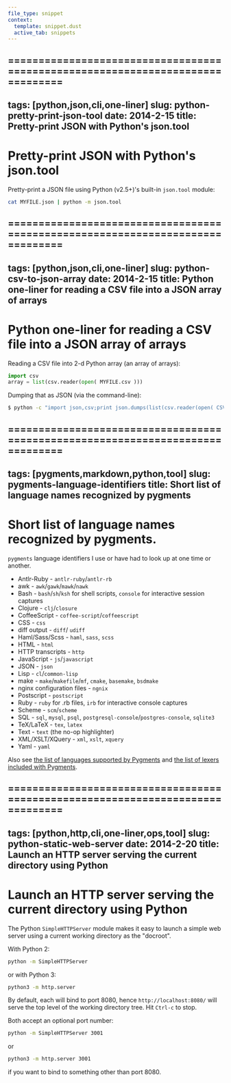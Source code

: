 ```yaml
---
file_type: snippet
context:
  template: snippet.dust
  active_tab: snippets
---
```

===============================================================================
---
tags: [python,json,cli,one-liner]
slug: python-pretty-print-json-tool
date: 2014-2-15
title: Pretty-print JSON with Python's json.tool
---
# Pretty-print JSON with Python's json.tool

Pretty-print a JSON file using Python (v2.5+)'s built-in `json.tool` module:

```bash
cat MYFILE.json | python -m json.tool
```

===============================================================================
---
tags: [python,json,cli,one-liner]
slug: python-csv-to-json-array
date: 2014-2-15
title: Python one-liner for reading a CSV file into a JSON array of arrays
---
# Python one-liner for reading a CSV file into a JSON array of arrays

Reading a CSV file into 2-d Python array (an array of arrays):

```python
import csv
array = list(csv.reader(open( MYFILE.csv )))
```

Dumping that as JSON (via the command-line):

```bash
$ python -c "import json,csv;print json.dumps(list(csv.reader(open( CSV-FILENAME ))))"
```

===============================================================================
---
tags: [pygments,markdown,python,tool]
slug: pygments-language-identifiers
title: Short list of language names recognized by pygments
---
# Short list of language names recognized by pygments.

`pygments` language identifiers I use or have had to look up at one time or another.

* Antlr-Ruby - `antlr-ruby`/`antlr-rb`
* awk - `awk`/`gawk`/`mawk`/`nawk`
* Bash - `bash`/`sh`/`ksh` for shell scripts, `console` for interactive session captures
* Clojure - `clj`/`closure`
* CoffeeScript - `coffee-script`/`coffeescript`
* CSS - `css`
* diff output - `diff`/ `udiff`
* Haml/Sass/Scss - `haml`, `sass`, `scss`
* HTML - `html`
* HTTP transcripts - `http`
* JavaScript - `js`/`javascript`
* JSON - `json`
* Lisp - `cl`/`common-lisp`
* make - `make`/`makefile`/`mf`, `cmake`, `basemake`, `bsdmake`
* nginx configuration files - `ngnix`
* Postscript - `postscript`
* Ruby - `ruby` for .rb files, `irb` for interactive console captures
* Scheme - `scm`/`scheme`
* SQL - `sql`, `mysql`, `psql`, `postgresql-console`/`postgres-console`, `sqlite3`
* TeX/LaTeX - `tex`, `latex`
* Text - `text` (the no-op highlighter)
* XML/XSLT/XQuery - `xml`, `xslt`, `xquery`
* Yaml - `yaml`

Also see [the list of languages supported by Pygments](http://pygments.org/languages/) and [the list of lexers included with Pygments](http://pygments.org/docs/lexers/).

===============================================================================
---
tags: [python,http,cli,one-liner,ops,tool]
slug: python-static-web-server
date: 2014-2-20
title: Launch an HTTP server serving the current directory using Python
---
# Launch an HTTP server serving the current directory using Python

The Python `SimpleHTTPServer` module makes it easy to launch a simple web server using a current working directory as the "docroot".

With Python 2:

```bash
python -m SimpleHTTPServer
```

or with Python 3:

```bash
python3 -m http.server
```

By default, each will bind to port 8080, hence `http://localhost:8080/` will serve the top level of the working directory tree.  Hit `Ctrl-c` to stop.

Both accept an optional port number:

```bash
python -m SimpleHTTPServer 3001
```

or

```bash
python3 -m http.server 3001
```

if you want to bind to something other than port 8080.
